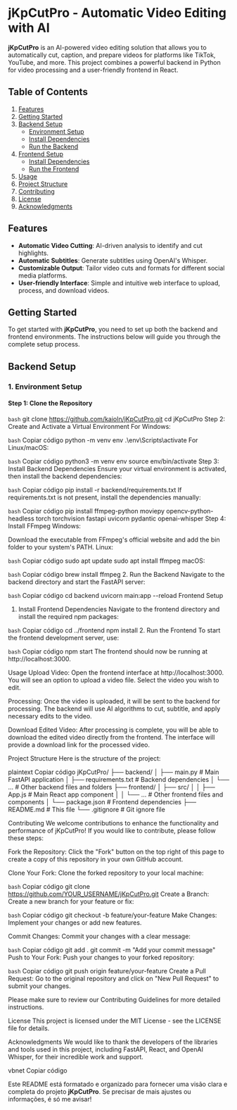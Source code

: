 # jKpCutPro - Automatic Video Editing with AI

**jKpCutPro** is an AI-powered video editing solution that allows you to automatically cut, caption, and prepare videos for platforms like TikTok, YouTube, and more. This project combines a powerful backend in Python for video processing and a user-friendly frontend in React.

## Table of Contents

1. [Features](#features)
2. [Getting Started](#getting-started)
3. [Backend Setup](#backend-setup)
   - [Environment Setup](#environment-setup)
   - [Install Dependencies](#install-dependencies)
   - [Run the Backend](#run-the-backend)
4. [Frontend Setup](#frontend-setup)
   - [Install Dependencies](#install-dependencies-1)
   - [Run the Frontend](#run-the-frontend)
5. [Usage](#usage)
6. [Project Structure](#project-structure)
7. [Contributing](#contributing)
8. [License](#license)
9. [Acknowledgments](#acknowledgments)

## Features

- **Automatic Video Cutting**: AI-driven analysis to identify and cut highlights.
- **Automatic Subtitles**: Generate subtitles using OpenAI's Whisper.
- **Customizable Output**: Tailor video cuts and formats for different social media platforms.
- **User-friendly Interface**: Simple and intuitive web interface to upload, process, and download videos.

## Getting Started

To get started with **jKpCutPro**, you need to set up both the backend and frontend environments. The instructions below will guide you through the complete setup process.

## Backend Setup

### 1. Environment Setup

#### Step 1: Clone the Repository

```bash```
git clone https://github.com/kaioln/jKpCutPro.git
cd jKpCutPro
Step 2: Create and Activate a Virtual Environment
For Windows:

```bash```
Copiar código
python -m venv env
.\env\Scripts\activate
For Linux/macOS:

```bash```
Copiar código
python3 -m venv env
source env/bin/activate
Step 3: Install Backend Dependencies
Ensure your virtual environment is activated, then install the backend dependencies:

```bash```
Copiar código
pip install -r backend/requirements.txt
If requirements.txt is not present, install the dependencies manually:

```bash```
Copiar código
pip install ffmpeg-python moviepy opencv-python-headless torch torchvision fastapi uvicorn pydantic openai-whisper
Step 4: Install FFmpeg
Windows:

Download the executable from FFmpeg's official website and add the bin folder to your system's PATH.
Linux:

```bash```
Copiar código
sudo apt update
sudo apt install ffmpeg
macOS:

```bash```
Copiar código
brew install ffmpeg
2. Run the Backend
Navigate to the backend directory and start the FastAPI server:

```bash```
Copiar código
cd backend
uvicorn main:app --reload
Frontend Setup
1. Install Frontend Dependencies
Navigate to the frontend directory and install the required npm packages:

```bash```
Copiar código
cd ../frontend
npm install
2. Run the Frontend
To start the frontend development server, use:

```bash```
Copiar código
npm start
The frontend should now be running at http://localhost:3000.

Usage
Upload Video: Open the frontend interface at http://localhost:3000. You will see an option to upload a video file. Select the video you wish to edit.

Processing: Once the video is uploaded, it will be sent to the backend for processing. The backend will use AI algorithms to cut, subtitle, and apply necessary edits to the video.

Download Edited Video: After processing is complete, you will be able to download the edited video directly from the frontend. The interface will provide a download link for the processed video.

Project Structure
Here is the structure of the project:

plaintext
Copiar código
jKpCutPro/
├── backend/
│   ├── main.py          # Main FastAPI application
│   ├── requirements.txt # Backend dependencies
│   └── ...              # Other backend files and folders
├── frontend/
│   ├── src/
│   │   ├── App.js       # Main React app component
│   │   └── ...          # Other frontend files and components
│   └── package.json     # Frontend dependencies
├── README.md            # This file
└── .gitignore           # Git ignore file

Contributing
We welcome contributions to enhance the functionality and performance of jKpCutPro! If you would like to contribute, please follow these steps:

Fork the Repository: Click the "Fork" button on the top right of this page to create a copy of this repository in your own GitHub account.

Clone Your Fork: Clone the forked repository to your local machine:

```bash```
Copiar código
git clone https://github.com/YOUR_USERNAME/jKpCutPro.git
Create a Branch: Create a new branch for your feature or fix:

```bash```
Copiar código
git checkout -b feature/your-feature
Make Changes: Implement your changes or add new features.

Commit Changes: Commit your changes with a clear message:

```bash```
Copiar código
git add .
git commit -m "Add your commit message"
Push to Your Fork: Push your changes to your forked repository:

```bash```
Copiar código
git push origin feature/your-feature
Create a Pull Request: Go to the original repository and click on "New Pull Request" to submit your changes.

Please make sure to review our Contributing Guidelines for more detailed instructions.

License
This project is licensed under the MIT License - see the LICENSE file for details.

Acknowledgments
We would like to thank the developers of the libraries and tools used in this project, including FastAPI, React, and OpenAI Whisper, for their incredible work and support.

vbnet
Copiar código

Este README está formatado e organizado para fornecer uma visão clara e completa do projeto **jKpCutPro**. Se precisar de mais ajustes ou informações, é só me avisar!

